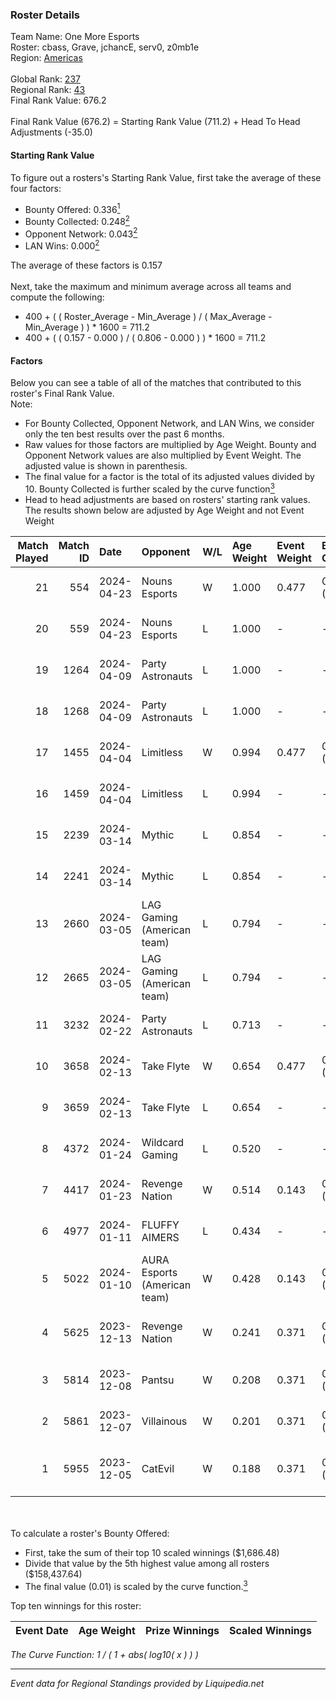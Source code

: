 ### Roster Details<br />
Team Name: One More Esports<br />
Roster: cbass, Grave, jchancE, serv0, z0mb1e<br />
Region: [Americas]( ../standings_americas.md)<br />
<br />
Global Rank: [237](../standings_global.md)<br />
Regional Rank: [43]( ../standings_americas.md)<br />
Final Rank Value:  676.2<br />
<br />
Final Rank Value (676.2) = Starting Rank Value (711.2) + Head To Head Adjustments (-35.0)<br />

#### Starting Rank Value<br />
To figure out a rosters's Starting Rank Value, first take the average of these four factors:<br />
- Bounty Offered: 0.336[<sup>1</sup>](#table2)
- Bounty Collected: 0.248[<sup>2</sup>](#table1)
- Opponent Network: 0.043[<sup>2</sup>](#table1)
- LAN Wins: 0.000[<sup>2</sup>](#table1)

The average of these factors is 0.157<br />
<br />
Next, take the maximum and minimum average across all teams and compute the following:<br />
- 400 + ( ( Roster_Average - Min_Average ) / ( Max_Average - Min_Average ) ) * 1600 = 711.2
- 400 + ( ( 0.157 - 0.000 ) / ( 0.806 - 0.000 ) ) * 1600 = 711.2


#### Factors<br />
Below you can see a table of all of the matches that contributed to this roster's Final Rank Value.<br />
Note:<br />

- For Bounty Collected, Opponent Network, and LAN Wins, we consider only the ten best results over the past 6 months.
- Raw values for those factors are multiplied by Age Weight. Bounty and Opponent Network values are also multiplied by Event Weight. The adjusted value is shown in parenthesis.
- The final value for a factor is the total of its adjusted values divided by 10. Bounty Collected is further scaled by the curve function[<sup>3</sup>](#curveFunction)
- Head to head adjustments are based on rosters' starting rank values. The results shown below are adjusted by Age Weight and not Event Weight
<span id="table1"></span><br />


| Match Played | Match ID | Date       | Opponent                     | W/L | Age Weight | Event Weight | Bounty Collected | Opponent Network | LAN Wins      | H2H Adj. | Roster                                       |
| -: | -: | :- | :- | :- | :- | :- | :- | :- | :- | -: | :- |
|           21 |      554 | 2024-04-23 | Nouns Esports                | W   | 1.000      | 0.477        | 0.000 (0.000)    | 0.475 (0.226)    | false (0.000) |    22.99 | cbass, Grave, jchancE, serv0, z0mb1e         |
|           20 |      559 | 2024-04-23 | Nouns Esports                | L   | 1.000      | -            | -                | -                | -             |    -8.02 | cbass, Grave, jchancE, serv0, z0mb1e         |
|           19 |     1264 | 2024-04-09 | Party Astronauts             | L   | 1.000      | -            | -                | -                | -             |    -7.16 | cbass, Grave, jchancE, serv0, z0mb1e         |
|           18 |     1268 | 2024-04-09 | Party Astronauts             | L   | 1.000      | -            | -                | -                | -             |    -7.62 | cbass, Grave, jchancE, serv0, z0mb1e         |
|           17 |     1455 | 2024-04-04 | Limitless                    | W   | 0.994      | 0.477        | 0.001 (0.001)    | 0.177 (0.084)    | false (0.000) |    15.82 | cbass, Grave, jchancE, serv0, z0mb1e         |
|           16 |     1459 | 2024-04-04 | Limitless                    | L   | 0.994      | -            | -                | -                | -             |   -15.48 | cbass, Grave, jchancE, serv0, z0mb1e         |
|           15 |     2239 | 2024-03-14 | Mythic                       | L   | 0.854      | -            | -                | -                | -             |   -11.46 | cbass, Grave, jchancE, serv0, z0mb1e         |
|           14 |     2241 | 2024-03-14 | Mythic                       | L   | 0.854      | -            | -                | -                | -             |   -12.34 | cbass, Grave, jchancE, serv0, z0mb1e         |
|           13 |     2660 | 2024-03-05 | LAG Gaming (American team)   | L   | 0.794      | -            | -                | -                | -             |    -6.49 | cbass, Grave, jchancE, serv0, z0mb1e         |
|           12 |     2665 | 2024-03-05 | LAG Gaming (American team)   | L   | 0.794      | -            | -                | -                | -             |    -6.85 | cbass, Grave, jchancE, serv0, z0mb1e         |
|           11 |     3232 | 2024-02-22 | Party Astronauts             | L   | 0.713      | -            | -                | -                | -             |    -7.67 | cbass, Grave, jchancE, serv0, z0mb1e         |
|           10 |     3658 | 2024-02-13 | Take Flyte                   | W   | 0.654      | 0.477        | 0.004 (0.001)    | 0.279 (0.087)    | false (0.000) |    10.43 | cbass, Grave, jchancE, serv0, z0mb1e         |
|            9 |     3659 | 2024-02-13 | Take Flyte                   | L   | 0.654      | -            | -                | -                | -             |   -10.39 | cbass, Grave, jchancE, serv0, z0mb1e         |
|            8 |     4372 | 2024-01-24 | Wildcard Gaming              | L   | 0.520      | -            | -                | -                | -             |    -4.45 | cbass, Grave, jchancE, serv0, z0mb1e         |
|            7 |     4417 | 2024-01-23 | Revenge Nation               | W   | 0.514      | 0.143        | 0.043 (0.003)    | 0.123 (0.009)    | false (0.000) |     8.23 | HorizoN, MagiC, S0ph3R, TABEN, xam           |
|            6 |     4977 | 2024-01-11 | FLUFFY AIMERS                | L   | 0.434      | -            | -                | -                | -             |    -7.58 | cbass, Grave, jchancE, serv0, z0mb1e         |
|            5 |     5022 | 2024-01-10 | AURA Esports (American team) | W   | 0.428      | 0.143        | 0.000 (0.000)    | 0.000 (0.000)    | false (0.000) |     1.90 | Caffrey, Malice, offaclaw, Russtbh, stattik  |
|            4 |     5625 | 2023-12-13 | Revenge Nation               | W   | 0.241      | 0.371        | 0.043 (0.004)    | 0.123 (0.011)    | false (0.000) |     3.99 | HorizoN, NIGHT666LADE, Rulik, S0ph3R, TABEN  |
|            3 |     5814 | 2023-12-08 | Pantsu                       | W   | 0.208      | 0.371        | 0.005 (0.000)    | 0.020 (0.002)    | false (0.000) |     2.80 | cbass, Grave, jchancE, serv0, z0mb1e         |
|            2 |     5861 | 2023-12-07 | Villainous                   | W   | 0.201      | 0.371        | 0.002 (0.000)    | 0.082 (0.006)    | false (0.000) |     2.06 | Beast, BiNoX, dopplahs, jsfeltner, TyRa      |
|            1 |     5955 | 2023-12-05 | CatEvil                      | W   | 0.188      | 0.371        | 0.001 (0.000)    | 0.034 (0.002)    | false (0.000) |     2.27 | Antuanette, BabyRage, SJR, tor1towOw, zockie |

<br />
<span id="table2"></span><br />
To calculate a roster's Bounty Offered:<br />

- First, take the sum of their top 10 scaled winnings ($1,686.48)
- Divide that value by the 5th highest value among all rosters ($158,437.64)
- The final value (0.01) is scaled by the curve function.[<sup>3</sup>](#curveFunction)

Top ten winnings for this roster:<br />

| Event Date | Age Weight | Prize Winnings | Scaled Winnings |
| :- | -: | :- | :- |


<span id="curveFunction"></span>_The Curve Function: 1 / ( 1 + abs( log10( x ) ) )_<br />

---
_Event data for Regional Standings provided by Liquipedia.net_<br />
